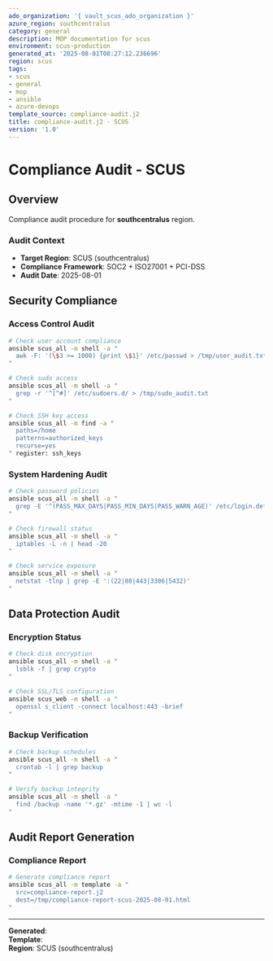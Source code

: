 ```yaml
---
ado_organization: '{ vault_scus_ado_organization }'
azure_region: southcentralus
category: general
description: MOP documentation for scus
environment: scus-production
generated_at: '2025-08-01T08:27:12.236696'
region: scus
tags:
- scus
- general
- mop
- ansible
- azure-devops
template_source: compliance-audit.j2
title: compliance-audit.j2 - SCUS
version: '1.0'
---
```



# Compliance Audit - SCUS

## Overview

Compliance audit procedure for **southcentralus** region.

### Audit Context

- **Target Region**: SCUS (southcentralus)
- **Compliance Framework**: SOC2 + ISO27001 + PCI-DSS
- **Audit Date**: 2025-08-01

## Security Compliance

### Access Control Audit
```bash
# Check user account compliance
ansible scus_all -m shell -a "
  awk -F: '(\$3 >= 1000) {print \$1}' /etc/passwd > /tmp/user_audit.txt
"

# Check sudo access
ansible scus_all -m shell -a "
  grep -r '^[^#]' /etc/sudoers.d/ > /tmp/sudo_audit.txt
"

# Check SSH key access
ansible scus_all -m find -a "
  paths=/home
  patterns=authorized_keys
  recurse=yes
" register: ssh_keys
```

### System Hardening Audit
```bash
# Check password policies
ansible scus_all -m shell -a "
  grep -E '^(PASS_MAX_DAYS|PASS_MIN_DAYS|PASS_WARN_AGE)' /etc/login.defs
"

# Check firewall status
ansible scus_all -m shell -a "
  iptables -L -n | head -20
"

# Check service exposure
ansible scus_all -m shell -a "
  netstat -tlnp | grep -E ':(22|80|443|3306|5432)'
"
```

## Data Protection Audit

### Encryption Status
```bash
# Check disk encryption
ansible scus_all -m shell -a "
  lsblk -f | grep crypto
"

# Check SSL/TLS configuration
ansible scus_web -m shell -a "
  openssl s_client -connect localhost:443 -brief
"
```

### Backup Verification
```bash
# Check backup schedules
ansible scus_all -m shell -a "
  crontab -l | grep backup
"

# Verify backup integrity
ansible scus_all -m shell -a "
  find /backup -name '*.gz' -mtime -1 | wc -l
"
```

## Audit Report Generation

### Compliance Report
```bash
# Generate compliance report
ansible scus_all -m template -a "
  src=compliance-report.j2
  dest=/tmp/compliance-report-scus-2025-08-01.html
"
```

---

**Generated**:   
**Template**:   
**Region**: SCUS (southcentralus)